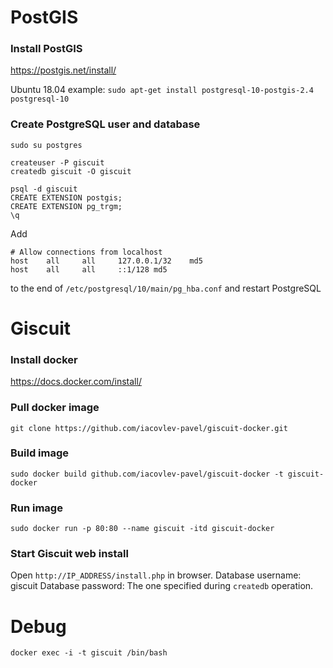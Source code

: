 # PostGIS
### Install PostGIS
https://postgis.net/install/

Ubuntu 18.04 example:
`sudo apt-get install postgresql-10-postgis-2.4 postgresql-10`

### Create PostgreSQL user and database
```
sudo su postgres

createuser -P giscuit
createdb giscuit -O giscuit

psql -d giscuit
CREATE EXTENSION postgis;
CREATE EXTENSION pg_trgm;
\q
```

Add
```
# Allow connections from localhost
host    all     all     127.0.0.1/32    md5
host    all     all     ::1/128 md5
```
to the end of `/etc/postgresql/10/main/pg_hba.conf`
and restart PostgreSQL

# Giscuit
### Install docker
https://docs.docker.com/install/

### Pull docker image
`git clone https://github.com/iacovlev-pavel/giscuit-docker.git`

### Build image
`sudo docker build github.com/iacovlev-pavel/giscuit-docker -t giscuit-docker`

### Run image
`sudo docker run -p 80:80 --name giscuit -itd giscuit-docker`

### Start Giscuit web install
Open `http://IP_ADDRESS/install.php` in browser.
Database username: giscuit
Database password: The one specified during `createdb` operation.

# Debug
`docker exec -i -t giscuit /bin/bash`
